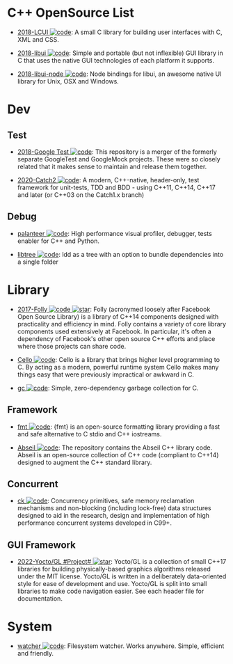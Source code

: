 # C++ OpenSource List

- [2018-LCUI ![code](https://martrix-usa.oss-accelerate.aliyuncs.com/logo/code.svg)](https://github.com/lc-soft/LCUI): A small C library for building user interfaces with C, XML and CSS.

- [2018-libui ![code](https://martrix-usa.oss-accelerate.aliyuncs.com/logo/code.svg)](https://github.com/andlabs/libui): Simple and portable (but not inflexible) GUI library in C that uses the native GUI technologies of each platform it supports.

- [2018-libui-node ![code](https://martrix-usa.oss-accelerate.aliyuncs.com/logo/code.svg)](https://github.com/parro-it/libui-node): Node bindings for libui, an awesome native UI library for Unix, OSX and Windows.

# Dev

## Test

- [2018-Google Test ![code](https://martrix-usa.oss-accelerate.aliyuncs.com/logo/code.svg)](https://github.com/google/googletest): This repository is a merger of the formerly separate GoogleTest and GoogleMock projects. These were so closely related that it makes sense to maintain and release them together.

- [2020-Catch2 ![code](https://martrix-usa.oss-accelerate.aliyuncs.com/logo/code.svg)](https://github.com/catchorg/Catch2): A modern, C++-native, header-only, test framework for unit-tests, TDD and BDD - using C++11, C++14, C++17 and later (or C++03 on the Catch1.x branch)

## Debug

- [palanteer ![code](https://martrix-usa.oss-accelerate.aliyuncs.com/logo/code.svg)](https://github.com/dfeneyrou/palanteer): High performance visual profiler, debugger, tests enabler for C++ and Python.

- [libtree ![code](https://martrix-usa.oss-accelerate.aliyuncs.com/logo/code.svg)](https://github.com/haampie/libtree): ldd as a tree with an option to bundle dependencies into a single folder

# Library

- [2017-Folly ![code](https://martrix-usa.oss-accelerate.aliyuncs.com/logo/code.svg) ![star](https://img.shields.io/github/stars/facebook/folly)](https://github.com/facebook/folly): Folly (acronymed loosely after Facebook Open Source Library) is a library of C++14 components designed with practicality and efficiency in mind. Folly contains a variety of core library components used extensively at Facebook. In particular, it's often a dependency of Facebook's other open source C++ efforts and place where those projects can share code.

- [Cello ![code](https://martrix-usa.oss-accelerate.aliyuncs.com/logo/code.svg)](http://libcello.org/): Cello is a library that brings higher level programming to C. By acting as a modern, powerful runtime system Cello makes many things easy that were previously impractical or awkward in C.

- [gc ![code](https://martrix-usa.oss-accelerate.aliyuncs.com/logo/code.svg)](https://github.com/mkirchner/gc): Simple, zero-dependency garbage collection for C.

## Framework

- [fmt ![code](https://martrix-usa.oss-accelerate.aliyuncs.com/logo/code.svg)](https://github.com/fmtlib/fmt): {fmt} is an open-source formatting library providing a fast and safe alternative to C stdio and C++ iostreams.

- [Abseil ![code](https://martrix-usa.oss-accelerate.aliyuncs.com/logo/code.svg)](https://github.com/abseil/abseil-cpp#quickstart): The repository contains the Abseil C++ library code. Abseil is an open-source collection of C++ code (compliant to C++14) designed to augment the C++ standard library.

## Concurrent

- [ck ![code](https://martrix-usa.oss-accelerate.aliyuncs.com/logo/code.svg)](https://github.com/concurrencykit/ck): Concurrency primitives, safe memory reclamation mechanisms and non-blocking (including lock-free) data structures designed to aid in the research, design and implementation of high performance concurrent systems developed in C99+.

## GUI Framework

- [2022-Yocto/GL #Project# ![star](https://img.shields.io/github/stars/xelatihy/yocto-gl)](https://github.com/xelatihy/yocto-gl): Yocto/GL is a collection of small C++17 libraries for building physically-based graphics algorithms released under the MIT license. Yocto/GL is written in a deliberately data-oriented style for ease of development and use. Yocto/GL is split into small libraries to make code navigation easier. See each header file for documentation.

# System

- [watcher ![code](https://martrix-usa.oss-accelerate.aliyuncs.com/logo/code.svg)](https://github.com/e-dant/watcher): Filesystem watcher. Works anywhere. Simple, efficient and friendly.
